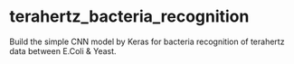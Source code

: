 # terahertz_bacteria_recognition
Build the simple CNN model by Keras  for bacteria recognition of terahertz data between E.Coli &amp; Yeast.

